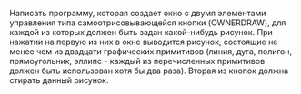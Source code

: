 Написать программу, которая создает окно с двумя элементами управления типа самоотрисовывающейся кнопки (OWNERDRAW), для каждой из которых должен быть задан какой-нибудь рисунок.
При нажатии на первую из них в окне выводится рисунок, состоящие не менее чем из двадцати графических примитивов (линия, дуга, полигон, прямоугольник, эллипс - каждый из перечисленных примитивов должен быть использован хотя бы два раза). Вторая из кнопок должна стирать данный рисунок.